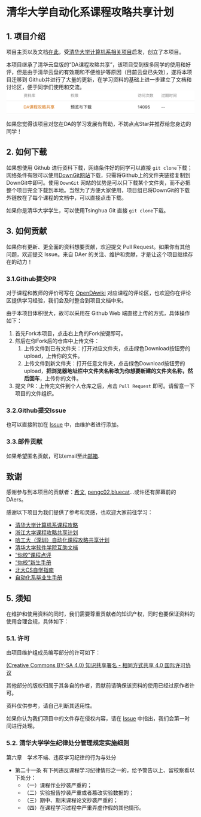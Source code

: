 # 清华大学自动化系课程攻略共享计划

## 1. 项目介绍

项目主页以及文档[在此](https://open-da.github.io/OpenDA-Wiki/)，受[清华大学计算机系相关项目](https://github.com/PKUanonym/REKCARC-TSC-UHT)启发，创立了本项目。

本项目继承了清华云盘版的“DA课程攻略共享”，该项目受到很多同学的使用和好评，但是由于清华云盘的有效期和不便维护等原因（目前云盘已失效），遂将本项目迁移到 Github并进行了大量的更新，在学习资料的基础上进一步建立了文档和讨论区，便于同学们使用和交流。
![DA课程攻略共享的墓碑](cloud.png)

如果您觉得该项目对您在DA的学习发展有帮助，不妨点点Star并推荐给您身边的同学！

## 2. 如何下载

如果想使用 Github 进行资料下载，网络条件好的同学可以直接 `git clone`下载；网络条件有限可以使用[DownGit网站](https://tool.mkblog.cn/downgit/#/home)下载，只需将Github上的文件夹链接复制到DownGit中即可。使用 `DownGit` 网站的优势是可以只下载某个文件夹，而不必把整个项目完全下载到本地。当然为了方便大家使用，项目组已将DownGit的下载外链放在了每个课程的文档中，可以直接点击下载。

如果你是清华大学学生，可以使用Tsinghua Git 直接 `git clone`下载。

## 3. 如何贡献

如果你有更新、更全面的资料想要贡献，欢迎提交 Pull Request。如果你有其他问题，欢迎提交 Issue。来自 DAer 的关注、维护和贡献，才是让这个项目继续存在的动力！

### 3.1.Github提交PR

对于课程和教师的评价可写在 [OpenDAwiki](https://open-da.github.io/OpenDA-Wiki/) 对应课程的评论区，也欢迎你在评论区提供学习经验，我们会及时整合到项目文档中来。

由于本项目体积很大，故可以采用在 Github Web 端直接上传的方式，具体操作如下：

1. 首先Fork本项目，点击右上角的Fork按键即可。
2. 然后在你Fork后的仓库中上传文件：
   1. 上传文件到已有文件夹：打开对应文件夹，点击绿色Download按钮旁的upload，上传你的文件。
   2. 上传文件到新文件夹：打开任意文件夹，点击绿色Download按钮旁的upload，**把浏览器地址栏中文件夹名称改为你想要新建的文件夹名称，然后回车**，上传你的文件。 
3. 提交 PR：上传完文件到个人仓库之后，点击 `Pull Request` 即可。请留意一下项目的文件组织。

### 3.2.Github提交Issue

也可以直接附加在 [Issue](https://github.com/Open-DA/OpenDA/issues/new) 中，由维护者进行添加。

### 3.3.邮件贡献

如果希望匿名贡献，可以email至此[邮箱](mailto:winstongu20@gmail.com).

## 致谢

感谢参与到本项目的贡献者：[希文](https://gao-jiawei.com/), [pengc02](https://github.com/pengc02),[bluecat](https://bluecat-de.github.io/)...或许还有屏幕前的DAers。

感谢以下项目为我们提供了参考和灵感，也欢迎大家前往学习：

- [清华大学计算机系课程攻略](https://github.com/PKUanonym/REKCARC-TSC-UHT)
- [浙江大学课程攻略共享计划](https://github.com/QSCTech/zju-icicles)
- [哈工大（深圳）自动化课程攻略共享计划](https://github.com/HITSZ-OpenAuto)
- [清华大学软件学院互助文档](https://ssast-readme.github.io/)
- [“你校”课程点评](https://yourschool.cc/thucourse/courses)
- [“你校”新生手册](https://yourschool.cc/thubook/)
- [北大CS自学指南](https://csdiy.wiki/)
- [自动化系毕业生手册](https://dagrad.site/)


## 5. 须知

在维护和使用资料的同时，我们需要尊重贡献者的知识产权，同时也要保证资料的使用合理合规，具体如下：

### 5.1. 许可

由项目维护组成员编写部分的许可如下：

[(Creative Commons BY-SA 4.0) 知识共享署名 - 相同方式共享 4.0 国际许可协议](https://creativecommons.org/licenses/by-nc-sa/4.0/deed.zh)

其他部分的版权归属于其各自的作者，贡献前请确保该资料的使用已经过原作者许可。

资料仅供参考，请自己判断其适用性。

如果你认为我们项目中的文件存在侵权内容，请在 [Issue](https://github.com/Open-DA/OpenDA/issues/new) 中指出，我们会第一时间进行处理。

### 5.2. 清华大学学生纪律处分管理规定实施细则

第六章　学术不端、违反学习纪律的行为与处分

* 第二十一条 有下列违反课程学习纪律情形之一的，给予警告以上、留校察看以下处分：
  * （一）课程作业抄袭严重的；
  * （二）实验报告抄袭严重或者篡改实验数据的；
  * （三）期中、期末课程论文抄袭严重的；
  * （四）在课程学习过程中严重弄虚作假的其他情形。